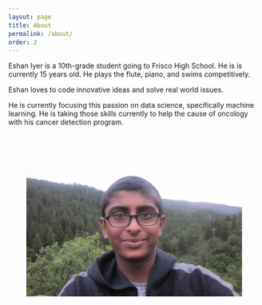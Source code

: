 ```yaml
---
layout: page
title: About
permalink: /about/
order: 2
---
```


Eshan Iyer is a 10th-grade student going to Frisco High School. He is is currently 15 years old. He plays the flute, piano, and swims competitively.

Eshan loves to code innovative ideas and solve real world issues. 

He is currently focusing this passion on data science, specifically machine learning. He is taking those skills currently to help the cause of oncology with his cancer detection program.

<p><img style="display: block; margin-left: auto; margin-right: auto;" src="/assets/eshan.jpg" width="432" height="327" /></p>